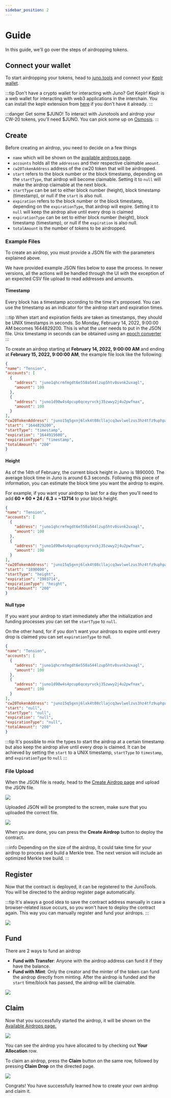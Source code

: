 ```yaml
---
sidebar_position: 2
---
```


# Guide

In this guide, we'll go over the steps of airdropping tokens.

## Connect your wallet
To start airdropping your tokens, head to [juno.tools](https://test.juno.tools) and connect
your [Keplr wallet](https://wallet.keplr.app/).

:::tip Don't have a crypto wallet for interacting with Juno? Get Keplr!
Keplr is a web wallet for interacting with web3 applications in the interchain. You can install the keplr extension from [here](https://www.keplr.app/) if you don't have it already.
:::

:::danger Get some $JUNO!
To interact with Junotools and airdrop your CW-20 tokens, you'll need $JUNO. You can pick some up on [Osmosis](https://osmosis.zone/).
:::

## Create

Before creating an airdrop, you need to decide on a few things

* `name` which will be shown on the [available airdrops page](https://test.juno.tools/airdrops/list/).
* `accounts` holds all the `addresses` and their respective claimable `amount`.
* `cw20TokenAddress` address of the cw20 token that will be airdropped.
* `start` refers to the block number or the block timestamp, depending on the `startType`, that airdrop will become claimable. Setting it to `null` will make the airdrop claimable at the next block.
* `startType` can be set to either block number (height), block timestamp (timestamp), or null if the `start` is also null.
* `expiration` refers to the block number or the block timestamp, depending on the `expirationType`, that airdrop will expire. Setting it to `null` will keep the airdrop alive until every drop is claimed
* `expirationType` can be set to either block number (height), block timestamp (timestamp), or null if the `expiration` is also null.
* `totalAmount` is the number of tokens to be airdropped.

### Example Files

To create an airdrop, you must provide a JSON file with the parameters explained above.

We have provided example JSON files below to ease the process. In newer versions, all the actions will be handled through the UI with the exception of an expected CSV file upload to read addresses and amounts.

#### Timestamp

Every block has a timestamp according to the time it's proposed. You can use the timestamp as an indicator for the airdrop start and expiration times.

:::tip
When start and expiration fields are taken as timestamps, they should be UNIX timestamps in seconds. So Monday, February 14, 2022, 9:00:00 AM becomes 1644829200. This is what the user needs to put in the JSON file. Unix timestamp in seconds can be obtained using an [epoch converter](https://www.epochconverter.com/)
:::

To create an airdrop starting at **February 14, 2022, 9:00:00 AM** and ending at **February 15, 2022, 9:00:00 AM**, the example file look like the following:

```json
{
"name": "Tension",
"accounts": [
  {
    "address": "juno1qhcrmfmgdt6e550a544lzup5htv0svnk2uxagl",
    "amount": 100
  },
  {
    "address": "juno1d90w4s4pcup6qceyrvckj35zwwy2j4u2pwfnax",
    "amount": 100
  }
],
"cw20TokenAddress": "juno15q5gxnj6lxk4t08cllajcq3wvlwelzus3hz4tfz9uphpa6rjrwpq7uplvd",
"start": "1644829200",
"startType": "timestamp",
"expiration": "1644915600",
"expirationType": "timestamp",
"totalAmount": "200"
}
```

#### Height

As of the 14th of February, the current block height in Juno is 1890000. The average block time in Juno is around 6.3 seconds. Following this piece of information, you can estimate the block time you want the airdrop to expire.

For example, if you want your airdrop to last for a day then you'll need to add **60 \* 60 \* 24 / 6.3 = ~13714** to your block height.

```json
{
"name": "Tension",
"accounts": [
  {
    "address": "juno1qhcrmfmgdt6e550a544lzup5htv0svnk2uxagl",
    "amount": 100
  },
  {
    "address": "juno1d90w4s4pcup6qceyrvckj35zwwy2j4u2pwfnax",
    "amount": 100
  }
],
"cw20TokenAddress": "juno15q5gxnj6lxk4t08cllajcq3wvlwelzus3hz4tfz9uphpa6rjrwpq7uplvd",
"start": "1890000",
"startType": "height",
"expiration": "1903714",
"expirationType": "height",
"totalAmount": "200"
}
```

#### Null type

If you want your airdrop to start immediately after the initialization and funding processes you can set the `startType` to `null`.

On the other hand, for if you don't want your airdrops to expire until every drop is claimed you can set `expirationType` to null.

```json
{
"name": "Tension",
"accounts": [
  {
    "address": "juno1qhcrmfmgdt6e550a544lzup5htv0svnk2uxagl",
    "amount": 100
  },
  {
    "address": "juno1d90w4s4pcup6qceyrvckj35zwwy2j4u2pwfnax",
    "amount": 100
  }
],
"cw20TokenAddress": "juno15q5gxnj6lxk4t08cllajcq3wvlwelzus3hz4tfz9uphpa6rjrwpq7uplvd",
"start": "null",
"startType": "null",
"expiration": "null",
"expirationType": "null",
"totalAmount": "200"
}

```
:::tip
It's possible to mix the types to start the airdrop at a certain timestamp but also keep the airdrop alive until every drop is claimed. It can be achieved by setting the `start` to a UNIX timestamp, `startType` to `timestamp`, and `expirationType` to `null`
:::

### File Upload

When the JSON file is ready, head to the [Create Airdrop page](https://test.juno.tools/airdrops/create) and upload the JSON file.

![](/img/airdrop/create-airdrop-1.png)

Uploaded JSON will be prompted to the screen, make sure that you uploaded the correct file.

![](/img/airdrop/create-airdrop-2.png)

When you are done, you can press the **Create Airdrop** button to deploy the contract.

:::info
Depending on the size of the airdrop, It could take time for your airdrop to process and build a Merkle tree.
The next version will include an optimized Merkle tree build.
:::

## Register

Now that the contract is deployed, it can be registered to the JunoTools. You will be directed to the airdrop register page automatically.

:::tip
It's always a good idea to save the contract address manually in case a browser-related issue occurs, so you won't have to deploy the contract again. This way you can manually register and fund your airdrops.
:::

![](/img/airdrop/register-airdrop.png)

## Fund

There are 2 ways to fund an airdrop

* **Fund with Transfer**: Anyone with the airdrop address can fund it if they have the balance.
* **Fund with Mint**: Only the creator and the minter of the token can fund the airdrop directly from minting.
After the airdrop is funded and the `start` time/block has passed, the airdrop will be claimable.

![](/img/airdrop/fund-airdrop.png)

## Claim

Now that you successfully started the airdrop, it will be shown on the [Available Airdrops page.](https://test.juno.tools/airdrops/list)

![](/img/airdrop/available-airdrops.png)

You can see the airdrop you have allocated to by checking out **Your Allocation** row.

To claim an airdrop, press the **Claim** button on the same row, followed by pressing **Claim Drop** on the directed page.

![](/img/airdrop/claim-airdrop.png)

Congrats! You have successfully learned how to create your own airdrop and claim it.
